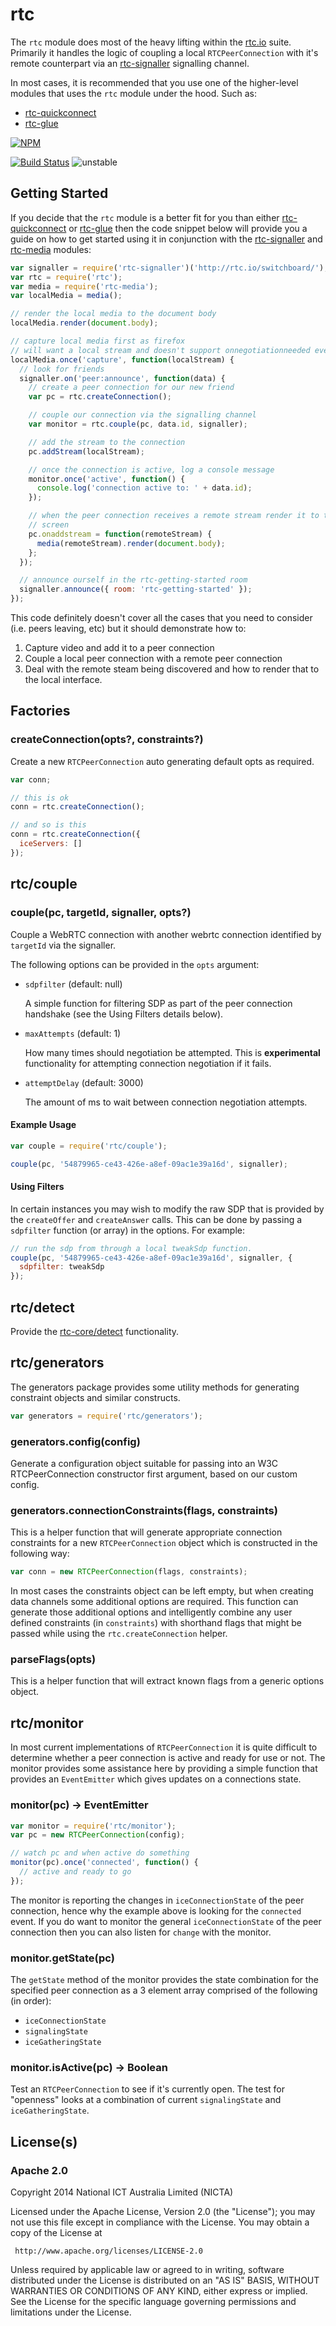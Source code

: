 # rtc

The `rtc` module does most of the heavy lifting within the
[rtc.io](http://rtc.io) suite.  Primarily it handles the logic of coupling
a local `RTCPeerConnection` with it's remote counterpart via an
[rtc-signaller](https://github.com/rtc-io/rtc-signaller) signalling
channel.

In most cases, it is recommended that you use one of the higher-level
modules that uses the `rtc` module under the hood.  Such as:

- [rtc-quickconnect](https://github.com/rtc-io/rtc-quickconnect)
- [rtc-glue](https://github.com/rtc-io/rtc-glue)


[![NPM](https://nodei.co/npm/rtc.png)](https://nodei.co/npm/rtc/)

[![Build Status](https://img.shields.io/travis/rtc-io/rtc.svg?branch=master)](https://travis-ci.org/rtc-io/rtc)
![unstable](https://img.shields.io/badge/stability-unstable-yellowgreen.svg)

## Getting Started

If you decide that the `rtc` module is a better fit for you than either
[rtc-quickconnect](https://github.com/rtc-io/rtc-quickconnect) or
[rtc-glue](https://github.com/rtc-io/rtc-glue) then the code snippet below
will provide you a guide on how to get started using it in conjunction with
the [rtc-signaller](https://github.com/rtc-io/rtc-signaller) and
[rtc-media](https://github.com/rtc-io/rtc-media) modules:

```js
var signaller = require('rtc-signaller')('http://rtc.io/switchboard/');
var rtc = require('rtc');
var media = require('rtc-media');
var localMedia = media();

// render the local media to the document body
localMedia.render(document.body);

// capture local media first as firefox
// will want a local stream and doesn't support onnegotiationneeded event
localMedia.once('capture', function(localStream) {
  // look for friends
  signaller.on('peer:announce', function(data) {
    // create a peer connection for our new friend
    var pc = rtc.createConnection();

    // couple our connection via the signalling channel
    var monitor = rtc.couple(pc, data.id, signaller);

    // add the stream to the connection
    pc.addStream(localStream);

    // once the connection is active, log a console message
    monitor.once('active', function() {
      console.log('connection active to: ' + data.id);
    });

    // when the peer connection receives a remote stream render it to the
    // screen
    pc.onaddstream = function(remoteStream) {
      media(remoteStream).render(document.body);
    };
  });

  // announce ourself in the rtc-getting-started room
  signaller.announce({ room: 'rtc-getting-started' });
});


```

This code definitely doesn't cover all the cases that you need to consider
(i.e. peers leaving, etc) but it should demonstrate how to:

1. Capture video and add it to a peer connection
2. Couple a local peer connection with a remote peer connection
3. Deal with the remote steam being discovered and how to render
   that to the local interface.

## Factories

### createConnection(opts?, constraints?)

Create a new `RTCPeerConnection` auto generating default opts as required.

```js
var conn;

// this is ok
conn = rtc.createConnection();

// and so is this
conn = rtc.createConnection({
  iceServers: []
});
```

## rtc/couple

### couple(pc, targetId, signaller, opts?)

Couple a WebRTC connection with another webrtc connection identified by
`targetId` via the signaller.

The following options can be provided in the `opts` argument:

- `sdpfilter` (default: null)

  A simple function for filtering SDP as part of the peer
  connection handshake (see the Using Filters details below).

- `maxAttempts` (default: 1)

  How many times should negotiation be attempted.  This is
  **experimental** functionality for attempting connection negotiation
  if it fails.

- `attemptDelay` (default: 3000)

  The amount of ms to wait between connection negotiation attempts.

#### Example Usage

```js
var couple = require('rtc/couple');

couple(pc, '54879965-ce43-426e-a8ef-09ac1e39a16d', signaller);
```

#### Using Filters

In certain instances you may wish to modify the raw SDP that is provided
by the `createOffer` and `createAnswer` calls.  This can be done by passing
a `sdpfilter` function (or array) in the options.  For example:

```js
// run the sdp from through a local tweakSdp function.
couple(pc, '54879965-ce43-426e-a8ef-09ac1e39a16d', signaller, {
  sdpfilter: tweakSdp
});
```

## rtc/detect

Provide the [rtc-core/detect](https://github.com/rtc-io/rtc-core#detect) 
functionality.

## rtc/generators

The generators package provides some utility methods for generating
constraint objects and similar constructs.

```js
var generators = require('rtc/generators');
```

### generators.config(config)

Generate a configuration object suitable for passing into an W3C
RTCPeerConnection constructor first argument, based on our custom config.

### generators.connectionConstraints(flags, constraints)

This is a helper function that will generate appropriate connection
constraints for a new `RTCPeerConnection` object which is constructed
in the following way:

```js
var conn = new RTCPeerConnection(flags, constraints);
```

In most cases the constraints object can be left empty, but when creating
data channels some additional options are required.  This function
can generate those additional options and intelligently combine any
user defined constraints (in `constraints`) with shorthand flags that
might be passed while using the `rtc.createConnection` helper.

### parseFlags(opts)

This is a helper function that will extract known flags from a generic
options object.

## rtc/monitor

In most current implementations of `RTCPeerConnection` it is quite
difficult to determine whether a peer connection is active and ready
for use or not.  The monitor provides some assistance here by providing
a simple function that provides an `EventEmitter` which gives updates
on a connections state.

### monitor(pc) -> EventEmitter

```js
var monitor = require('rtc/monitor');
var pc = new RTCPeerConnection(config);

// watch pc and when active do something
monitor(pc).once('connected', function() {
  // active and ready to go
});
```

The monitor is reporting the changes in `iceConnectionState` of the peer
connection, hence why the example above is looking for the `connected`
event.  If you do want to monitor the general `iceConnectionState` of the
peer connection then you can also listen for `change` with the monitor.

### monitor.getState(pc)

The `getState` method of the monitor provides the state combination for
the specified peer connection as a 3 element array comprised of the
following (in order):

- `iceConnectionState`
- `signalingState`
- `iceGatheringState`

### monitor.isActive(pc) -> Boolean

Test an `RTCPeerConnection` to see if it's currently open.  The test for
"openness" looks at a combination of current `signalingState` and
`iceGatheringState`.

## License(s)

### Apache 2.0

Copyright 2014 National ICT Australia Limited (NICTA)

   Licensed under the Apache License, Version 2.0 (the "License");
   you may not use this file except in compliance with the License.
   You may obtain a copy of the License at

     http://www.apache.org/licenses/LICENSE-2.0

   Unless required by applicable law or agreed to in writing, software
   distributed under the License is distributed on an "AS IS" BASIS,
   WITHOUT WARRANTIES OR CONDITIONS OF ANY KIND, either express or implied.
   See the License for the specific language governing permissions and
   limitations under the License.
